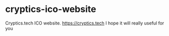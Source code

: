 # cryptics-ico-website
Cryptics.tech ICO website. https://cryptics.tech
I hope it will really useful  for you 
